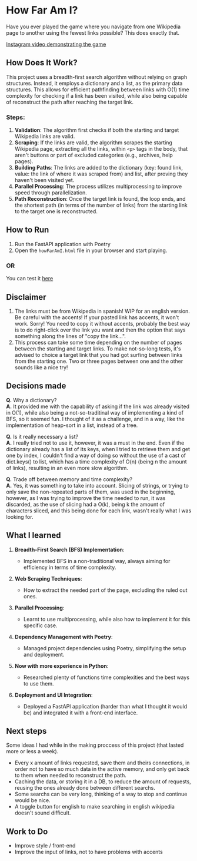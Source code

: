 # How Far Am I?

Have you ever played the game where you navigate from one Wikipedia page to another using the fewest links possible? This does exactly that.

[Instagram video demonstrating the game](https://www.instagram.com/reel/C9OXJCCO8mh/?utm_source=ig_web_copy_link)

## How Does It Work?

This project uses a breadth-first search algorithm without relying on graph structures. Instead, it employs a dictionary and a list, as the primary data structures. This allows for efficient pathfinding between links with O(1) time complexity for checking if a link has been visited, while also being capable of reconstruct the path after reaching the target link.

### Steps:
1. **Validation**: The algorithm first checks if both the starting and target Wikipedia links are valid.
2. **Scraping**: If the links are valid, the algorithm scrapes the starting Wikipedia page, extracting all the links, within `<p>` tags in the body, that aren't buttons or part of excluded categories (e.g., archives, help pages).
3. **Building Paths**: The links are added to the dictionary (key: found link, value: the link of where it was scraped from) and list, after proving they haven't been visited yet.
4. **Parallel Processing**: The process utilizes multiprocessing to improve speed through parallelization.
5. **Path Reconstruction**: Once the target link is found, the loop ends, and the shortest path (in terms of the number of links) from the starting link to the target one is reconstructed.

## How to Run

1. Run the FastAPI application with Poetry
2. Open the `howFarAmI.html` file in your browser and start playing.

### OR

You can test it [here](https://manuelm512.github.io/HowFarAmI/)

## Disclaimer

1. The links must be from Wikipedia in spanish! WIP for an english version.
   Be careful with the accents! If your pasted link has accents, it won't work. Sorry! 
   You need to copy it without accents, probably the best way is to do right-click over the link you want and then the option that says something along the lines of "copy the link...". 
2. This process can take some time depending on the number of pages between the starting and target links.
   To make not-so-long tests, it's advised to choice a target link that you had got surfing between links from the starting one. Two or three pages between one and the other sounds like a nice try!

## Decisions made

**Q.** Why a dictionary?<br>
**A.** It provided me with the capability of asking if the link was already visited in O(1), while also being a not-so-traditinal way of implementing a kind of BFS, so it seemed fun. 
I thought of it as a challenge, and in a way, like the implementation of heap-sort in a list, instead of a tree.

**Q.** Is it really necessary a list?<br>
**A.** I really tried not to use it, however, it was a must in the end. Even if the dictionary already has a list of its keys, when I tried to retrieve them and get one by index, I couldn't find a way of doing so without the use of a cast of dict.keys() to list, which has a time complexity of O(n) (being n the amount of links), resulting in an even more slow algorithm. 

**Q.** Trade off between memory and time complexity? <br>
**A.** Yes, it was something to take into account. Slicing of strings, or trying to only save the non-repeated parts of them, was used in the beginning, however, as I was trying to improve the time needed to run, it was discarded, as the use of slicing had a O(k), being k the amount of characters sliced, and this being done for each link, wasn't really what I was looking for.

## What I learned

1. **Breadth-First Search (BFS) Implementation**:
   - Implemented BFS in a non-traditional way, always aiming for efficiency in terms of time complexity.

2. **Web Scraping Techniques**:
   - How to extract the needed part of the page, excluding the ruled out ones.

3. **Parallel Processing**:
   - Learnt to use multiprocessing, while also how to implement it for this specific case.

4. **Dependency Management with Poetry**:
   - Managed project dependencies using Poetry, simplifying the setup and deployment.

5. **Now with more experience in Python**:
   - Researched plenty of functions time complexities and the best ways to use them.

6. **Deployment and UI Integration**:
   - Deployed a FastAPI application (harder than what I thought it would be) and integrated it with a front-end interface.

## Next steps

Some ideas I had while in the making proccess of this project (that lasted more or less a week).

- Every x amount of links requested, save them and theirs connections, in order not to have so much data in the active memory, and only get back to them when needed to reconstruct the path.
- Caching the data, or storing it in a DB, to reduce the amount of requests, reusing the ones already done between different searchs. 
- Some searchs can be very long, thinking of a way to stop and continue would be nice.
- A toggle button for english to make searching in english wikipedia doesn't sound difficult.

## Work to Do

- Improve style / front-end
- Improve the input of links, not to have problems with accents
